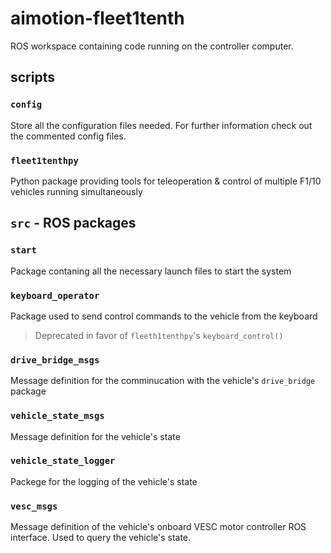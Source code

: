 # aimotion-fleet1tenth
ROS workspace containing code running on the controller computer.
## scripts
### `config`
Store all the configuration files needed. For further information check out the commented config files.
### `fleet1tenthpy`
Python package providing tools for teleoperation & control of multiple F1/10 vehicles running simultaneously 
## `src` - ROS packages
### `start`
Package contaning all the necessary launch files to start the system
### `keyboard_operator`
Package used to send control commands to the vehicle from the keyboard
> Deprecated in favor of `fleeth1tenthpy`'s `keyboard_control()`
### `drive_bridge_msgs`
Message definition for the comminucation with the vehicle's `drive_bridge` package 
### `vehicle_state_msgs`
Message definition for the vehicle's state
### `vehicle_state_logger`
Packege for the logging of the vehicle's state
### `vesc_msgs`
Message definition of the vehicle's onboard VESC motor controller ROS interface. Used to query the vehicle's state.